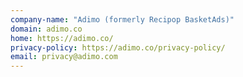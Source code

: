 ```yaml
---
company-name: "Adimo (formerly Recipop BasketAds)"
domain: adimo.co
home: https://adimo.co/
privacy-policy: https://adimo.co/privacy-policy/
email: privacy@adimo.com
---
```




